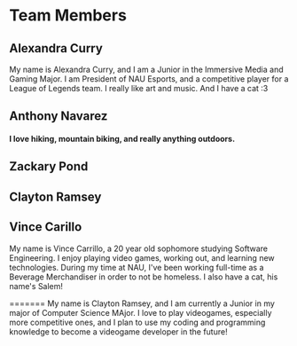 # Team Members

## Alexandra Curry
My name is Alexandra Curry, and I am a Junior in the Immersive Media and Gaming
Major. I am President of NAU Esports, and a competitive player for a League
of Legends team. I really like art and music. And I have a cat :3

## Anthony Navarez
#### I love hiking, mountain biking, and really anything outdoors.
## Zackary Pond
## Clayton Ramsey

## Vince Carillo
My name is Vince Carrillo, a 20 year old sophomore studying Software Engineering. I enjoy playing video games, working out, and 
learning new technologies. During my time at NAU, I've been working full-time as a Beverage Merchandiser in order to not be homeless. I also have a cat, his name's Salem!

=======
My name is Clayton Ramsey, and I am currently a Junior in my major of Computer Science MAjor.
I love to play videogames, especially more competitive ones, and I plan to use my coding and programming knowledge to become a videogame developer in the future!

